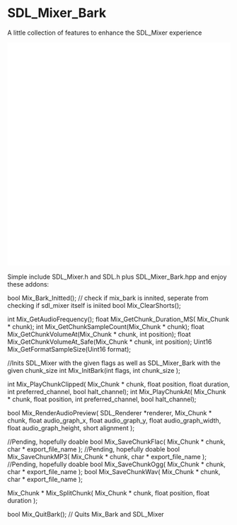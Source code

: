 # SDL_Mixer_Bark
A little collection of features to enhance the SDL_Mixer experience

![](https://github.com/pawbyte/SDL_Mixer_Bark/blob/main/sdl_mixer_bark_logo_transparent.png)

Simple include SDL_Mixer.h and SDL.h plus SDL_Mixer_Bark.hpp and enjoy these addons:

bool Mix_Bark_Initted(); // check if mix_bark is innited, seperate from checking if sdl_mixer itself is iniited
bool Mix_ClearShorts();

int Mix_GetAudioFrequency();
float Mix_GetChunk_Duration_MS( Mix_Chunk * chunk);
int Mix_GetChunkSampleCount(Mix_Chunk * chunk);
float Mix_GetChunkVolumeAt(Mix_Chunk * chunk, int position);
float Mix_GetChunkVolumeAt_Safe(Mix_Chunk * chunk, int position);
Uint16 Mix_GetFormatSampleSize(Uint16 format);

//Inits SDL_Mixer with the given flags as well as SDL_Mixer_Bark with the given chunk_size
int Mix_InitBark(int flags, int chunk_size );

int Mix_PlayChunkClipped( Mix_Chunk * chunk, float position, float duration, int preferred_channel, bool halt_channel);
int Mix_PlayChunkAt( Mix_Chunk * chunk, float position, int preferred_channel, bool halt_channel);

bool Mix_RenderAudioPreview( SDL_Renderer *renderer, Mix_Chunk * chunk, float audio_graph_x, float audio_graph_y, float audio_graph_width, float audio_graph_height, short alignment );

//Pending, hopefully doable
bool Mix_SaveChunkFlac( Mix_Chunk * chunk, char * export_file_name );
//Pending, hopefully doable
bool Mix_SaveChunkMP3( Mix_Chunk * chunk, char * export_file_name );
//Pending, hopefully doable
bool Mix_SaveChunkOgg( Mix_Chunk * chunk, char * export_file_name );
bool Mix_SaveChunkWav( Mix_Chunk * chunk, char * export_file_name );

Mix_Chunk * Mix_SplitChunk( Mix_Chunk * chunk, float position, float duration  );

bool Mix_QuitBark(); // Quits Mix_Bark and SDL_Mixer

